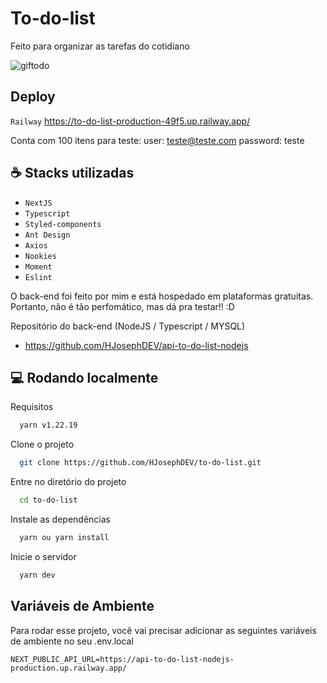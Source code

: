 
# To-do-list

Feito para organizar as tarefas do cotidiano

![giftodo](https://user-images.githubusercontent.com/65923385/236119214-ecc1d10c-da4d-4627-a68c-f79252919908.gif)

## Deploy

``Railway`` https://to-do-list-production-49f5.up.railway.app/

Conta com 100 itens para teste:
user: teste@teste.com
password: teste

## ☕ Stacks utilizadas

- ``NextJS``
- ``Typescript``
- ``Styled-components``
- ``Ant Design``
- ``Axios``
- ``Nookies``
- ``Moment``
- ``Eslint``

O back-end foi feito por mim e está hospedado em plataformas gratuitas. Portanto, não é tão perfomático, mas dá pra testar!! :D

Repositório do back-end (NodeJS / Typescript / MYSQL)
- https://github.com/HJosephDEV/api-to-do-list-nodejs


## 💻 Rodando localmente
Requisitos
```bash
  yarn v1.22.19
```

Clone o projeto

```bash
  git clone https://github.com/HJosephDEV/to-do-list.git
```

Entre no diretório do projeto

```bash
  cd to-do-list
```

Instale as dependências

```bash
  yarn ou yarn install
```

Inicie o servidor

```bash
  yarn dev
```


## Variáveis de Ambiente

Para rodar esse projeto, você vai precisar adicionar as seguintes variáveis de ambiente no seu .env.local

`NEXT_PUBLIC_API_URL=https://api-to-do-list-nodejs-production.up.railway.app/`
